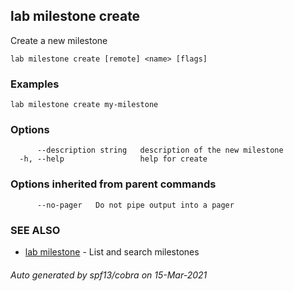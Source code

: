 ## lab milestone create

Create a new milestone

```
lab milestone create [remote] <name> [flags]
```

### Examples

```
lab milestone create my-milestone
```

### Options

```
      --description string   description of the new milestone
  -h, --help                 help for create
```

### Options inherited from parent commands

```
      --no-pager   Do not pipe output into a pager
```

### SEE ALSO

* [lab milestone](lab_milestone.md)	 - List and search milestones

###### Auto generated by spf13/cobra on 15-Mar-2021
